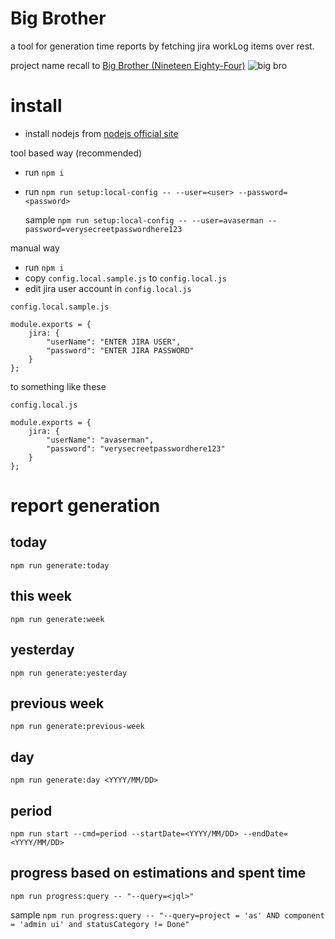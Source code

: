 Big Brother
=================
a tool for generation time reports by fetching jira workLog items over rest.

project name recall to [Big Brother (Nineteen Eighty-Four)](https://en.wikipedia.org/wiki/Big_Brother_%28Nineteen_Eighty-Four%29)
![big bro](https://upload.wikimedia.org/wikipedia/en/f/fe/Telescreen.png)


# install
* install nodejs from [nodejs official site](https://nodejs.org/en/)

tool based way (recommended)
* run `npm i`
* run `npm run setup:local-config -- --user=<user> --password=<password>`

  sample `npm run setup:local-config -- --user=avaserman --password=verysecreetpasswordhere123`

manual way
* run `npm i`
* copy `config.local.sample.js` to `config.local.js`
* edit jira user account in `config.local.js`

`config.local.sample.js`
```
module.exports = {
    jira: {
        "userName": "ENTER JIRA USER",
        "password": "ENTER JIRA PASSWORD"
    }
};
```

to something like these

`config.local.js`
```
module.exports = {
    jira: {
        "userName": "avaserman",
        "password": "verysecreetpasswordhere123"
    }
};
```


# report generation

## today
    npm run generate:today

## this week
    npm run generate:week

## yesterday
    npm run generate:yesterday

## previous week
    npm run generate:previous-week

## day

    npm run generate:day <YYYY/MM/DD>


## period

    npm run start --cmd=period --startDate=<YYYY/MM/DD> --endDate=<YYYY/MM/DD>

## progress based on estimations and spent time

    npm run progress:query -- "--query=<jql>"
sample `npm run progress:query -- "--query=project = 'as' AND component = 'admin ui' and statusCategory != Done"`